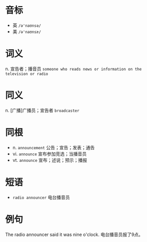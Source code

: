 # 音标

- 英 `/ə'naʊnsə/`
- 美 `/ə'naʊnsɚ/`

# 词义

n. 宣告者；播音员
`someone who reads news or information on the television or radio`

# 同义

n. [广播]广播员；宣告者
`broadcaster`

# 同根

- n. `announcement` 公告；宣告；发表；通告
- vi. `announce` 宣布参加竞选；当播音员
- vt. `announce` 宣布；述说；预示；播报

# 短语

- `radio announcer` 电台播音员

# 例句

The radio announcer said it was nine o'clock.
电台播音员报了9点。


